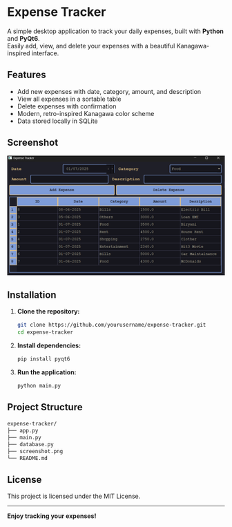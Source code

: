 # Expense Tracker

A simple desktop application to track your daily expenses, built with **Python** and **PyQt6**.  
Easily add, view, and delete your expenses with a beautiful Kanagawa-inspired interface.

## Features

- Add new expenses with date, category, amount, and description
- View all expenses in a sortable table
- Delete expenses with confirmation
- Modern, retro-inspired Kanagawa color scheme
- Data stored locally in SQLite

## Screenshot

![Expense Tracker Screenshot](images/Screenshot%202025-07-01%20193247.png)

## Installation

1. **Clone the repository:**

   ```sh
   git clone https://github.com/yourusername/expense-tracker.git
   cd expense-tracker
   ```

2. **Install dependencies:**

   ```sh
   pip install pyqt6
   ```

3. **Run the application:**
   ```sh
   python main.py
   ```

## Project Structure

```
expense-tracker/
├── app.py
├── main.py
├── database.py
├── screenshot.png
└── README.md
```

## License

This project is licensed under the MIT License.

---

**Enjoy tracking your expenses!**
